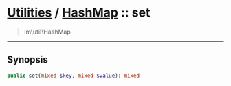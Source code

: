# [Utilities](util.md) / [HashMap](util-HashMap.md) :: set
 > im\util\HashMap
____

## Synopsis
```php
public set(mixed $key, mixed $value): mixed
```

